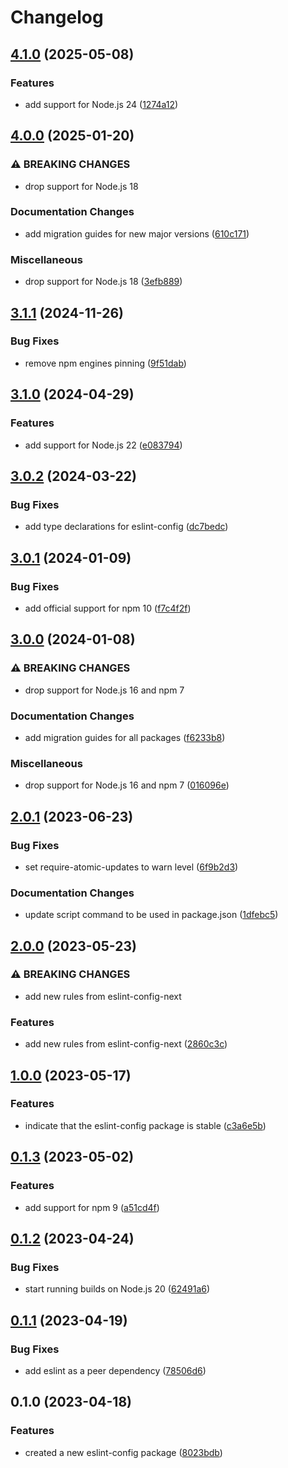# Changelog

## [4.1.0](https://github.com/Financial-Times/dotcom-reliability-kit/compare/eslint-config-v4.0.0...eslint-config-v4.1.0) (2025-05-08)


### Features

* add support for Node.js 24 ([1274a12](https://github.com/Financial-Times/dotcom-reliability-kit/commit/1274a128049a49111fb59be8ca162ce213dcd539))

## [4.0.0](https://github.com/Financial-Times/dotcom-reliability-kit/compare/eslint-config-v3.1.1...eslint-config-v4.0.0) (2025-01-20)


### ⚠ BREAKING CHANGES

* drop support for Node.js 18

### Documentation Changes

* add migration guides for new major versions ([610c171](https://github.com/Financial-Times/dotcom-reliability-kit/commit/610c17189f0564051b793a0d590a6c9721b41a53))


### Miscellaneous

* drop support for Node.js 18 ([3efb889](https://github.com/Financial-Times/dotcom-reliability-kit/commit/3efb8896bc49424d3745753e0a57b06c6ede8165))

## [3.1.1](https://github.com/Financial-Times/dotcom-reliability-kit/compare/eslint-config-v3.1.0...eslint-config-v3.1.1) (2024-11-26)


### Bug Fixes

* remove npm engines pinning ([9f51dab](https://github.com/Financial-Times/dotcom-reliability-kit/commit/9f51dab7374e05431de236445c6706dbc1fd3172))

## [3.1.0](https://github.com/Financial-Times/dotcom-reliability-kit/compare/eslint-config-v3.0.2...eslint-config-v3.1.0) (2024-04-29)


### Features

* add support for Node.js 22 ([e083794](https://github.com/Financial-Times/dotcom-reliability-kit/commit/e083794c2b4901a055de9fce483bcbab03b8e522))

## [3.0.2](https://github.com/Financial-Times/dotcom-reliability-kit/compare/eslint-config-v3.0.1...eslint-config-v3.0.2) (2024-03-22)


### Bug Fixes

* add type declarations for eslint-config ([dc7bedc](https://github.com/Financial-Times/dotcom-reliability-kit/commit/dc7bedca4a17d444d59363fdf8b813e1320b78e4))

## [3.0.1](https://github.com/Financial-Times/dotcom-reliability-kit/compare/eslint-config-v3.0.0...eslint-config-v3.0.1) (2024-01-09)


### Bug Fixes

* add official support for npm 10 ([f7c4f2f](https://github.com/Financial-Times/dotcom-reliability-kit/commit/f7c4f2f4c9358389be7bbcbd3609081eec2246b5))

## [3.0.0](https://github.com/Financial-Times/dotcom-reliability-kit/compare/eslint-config-v2.0.1...eslint-config-v3.0.0) (2024-01-08)


### ⚠ BREAKING CHANGES

* drop support for Node.js 16 and npm 7

### Documentation Changes

* add migration guides for all packages ([f6233b8](https://github.com/Financial-Times/dotcom-reliability-kit/commit/f6233b8ac802a32cad321e43b63420fe6fd979c0))


### Miscellaneous

* drop support for Node.js 16 and npm 7 ([016096e](https://github.com/Financial-Times/dotcom-reliability-kit/commit/016096eab022fa426159ec649a4e32c24eedd568))

## [2.0.1](https://github.com/Financial-Times/dotcom-reliability-kit/compare/eslint-config-v2.0.0...eslint-config-v2.0.1) (2023-06-23)


### Bug Fixes

* set require-atomic-updates to warn level ([6f9b2d3](https://github.com/Financial-Times/dotcom-reliability-kit/commit/6f9b2d3bd27c7e9ef941fa9707d2d9436e7634b6))


### Documentation Changes

* update script command to be used in package.json ([1dfebc5](https://github.com/Financial-Times/dotcom-reliability-kit/commit/1dfebc5150bb003a0f1255d187e2ffc58687be9f))

## [2.0.0](https://github.com/Financial-Times/dotcom-reliability-kit/compare/eslint-config-v1.0.0...eslint-config-v2.0.0) (2023-05-23)


### ⚠ BREAKING CHANGES

* add new rules from eslint-config-next

### Features

* add new rules from eslint-config-next ([2860c3c](https://github.com/Financial-Times/dotcom-reliability-kit/commit/2860c3cb82cdeef1bfe09f48389696e8a6f6afbc))

## [1.0.0](https://github.com/Financial-Times/dotcom-reliability-kit/compare/eslint-config-v0.1.3...eslint-config-v1.0.0) (2023-05-17)


### Features

* indicate that the eslint-config package is stable ([c3a6e5b](https://github.com/Financial-Times/dotcom-reliability-kit/commit/c3a6e5b1450fbfaba321a20deb435abce6366b6d))

## [0.1.3](https://github.com/Financial-Times/dotcom-reliability-kit/compare/eslint-config-v0.1.2...eslint-config-v0.1.3) (2023-05-02)


### Features

* add support for npm 9 ([a51cd4f](https://github.com/Financial-Times/dotcom-reliability-kit/commit/a51cd4fa717c4ec8b5057be694dc99d5459df7db))

## [0.1.2](https://github.com/Financial-Times/dotcom-reliability-kit/compare/eslint-config-v0.1.1...eslint-config-v0.1.2) (2023-04-24)


### Bug Fixes

* start running builds on Node.js 20 ([62491a6](https://github.com/Financial-Times/dotcom-reliability-kit/commit/62491a60b07dfd044a90bb4adeece33c6be00c20))

## [0.1.1](https://github.com/Financial-Times/dotcom-reliability-kit/compare/eslint-config-v0.1.0...eslint-config-v0.1.1) (2023-04-19)


### Bug Fixes

* add eslint as a peer dependency ([78506d6](https://github.com/Financial-Times/dotcom-reliability-kit/commit/78506d6443c1def808dd8ca905efcc37eef65345))

## 0.1.0 (2023-04-18)


### Features

* created a new eslint-config package ([8023bdb](https://github.com/Financial-Times/dotcom-reliability-kit/commit/8023bdbd18dd929cccb6fc109269707e64f95c54))
